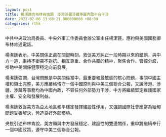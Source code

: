 ```yaml
---
layout: post
title: 楊潔篪向布林肯強調　涉港涉疆涉藏等屬內政不容干涉
date: 2021-02-06 13:08:21.000000000 +08:00
categories: rthk
---
```


中共中央政治局委員、中央外事工作委員會辦公室主任楊潔篪，應約與美國國務卿布林肯通電話。

楊潔篪表示，中美關係正處在關鍵時刻，敦促美方糾正一段時期以來的錯誤，與中方一道，秉持不衝突不對抗、相互尊重、合作共贏的精神，聚焦合作，管控分歧，推動中美關係健康穩定向前發展。

楊潔篪強調，台灣問題是中美關係當中，最重要和最敏感的核心問題，事關中國主權和領土完整，美方應嚴格恪守一個中國原則與中美三個聯合公報，又說涉港、涉疆、涉藏等事務均為中國內政，不容任何外部勢力干涉，中方將繼續堅定維護國家主權、安全和發展利益。

楊潔篪敦促美方為亞太地區和平穩定發揮建設性作用，又強調國際社會應當為緬甸問題妥善解決，營造良好外部環境。

央視引述布林肯說，美方願與中方發展穩定、建設性的雙邊關係，重申將繼續奉行一個中國政策，遵守中美三個聯合公報。

